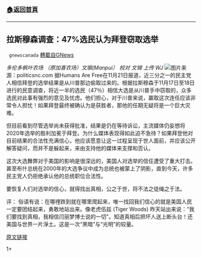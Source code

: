 ###  [:house:返回首頁](https://github.com/ourhimalayas/txt)
---

## 拉斯穆森调查：47%选民认为拜登窃取选举
` gnewscanada` [轉載自GNews](https://gnews.org/zh-hans/584937/)

*多伦多枫叶农场 （原加喜农场）文𤦍(Manpui）
校对 文锦 上传 WJ*
![]()![](https://gnews-media-offload.s3.amazonaws.com/wp-content/uploads/2020/11/23152610/rasmussen-reports2.jpg)图片来源：politicsnc.com
据Humans Are Free在11月21日报道，近三分之一的民主党人相信拜登的选举结果是从川普那边偷取过来的。根据拉斯穆森于11月17日至18日进行的民意调查，将近一半的选民（47％）相信大选是从川普手中窃取的，众多选民对此事有强烈的意见及忧虑。他们担心，对于川普来说，赢取这次连任应该非常令人担忧！如果拜登最终被确认为是获胜者，那他的任期无疑将是一个巨大灾难。

但目前看到尽管选举尚未获得批准，结果是仍在等待诉讼，主流媒体仍妄想将2020年选举的胜利加冕于拜登。为什么媒体表现得如此迫不急待？如果拜登他对目前结果的合法性充满信心，他应该愿意让这一过程呈现于世人面前，并应该公开解答疑问，而并不是躲起来，来由支持他的媒体来支撑和否认。

这次大选舞弊对于美国的影响是很深远的，美国人对选举的信仼遭受了重大打击。甚至布什总统在2000年的大选争议中成为总统也被蒙上了阴影，直到今天，许多民主党人仍拒绝承认他的总统职位合法性。

要恢复人们对选举的信心，就得找出真相，公之于世，将不法之徒绳之于法。

评：
俗语有说：在哪𥚃跌到就在哪里爬起来，唯一找回我们信心的就是美国人民一定要团结起来，勇敢地站出来。像老虎伍兹 (Tiger Woods) 昨天站出来说：“我们要找到真相，我相信闫丽梦博士说的一切”。知道真相后把坏人送上断头台！还美国与世界一片淨土。这是一次“黑暗”与“光明”的较量。

[原文链接](https://humansarefree.com/2020/11/rasmussen-poll-nearly-a-third-of-democrats-believe-the-election-was-stolen-from-trump.html)

1+
